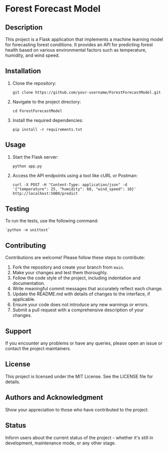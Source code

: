 # Forest Forecast Model


## Description

This project is a Flask application that implements a machine learning model for forecasting forest conditions. It provides an API for predicting forest health based on various environmental factors such as temperature, humidity, and wind speed.

## Installation

1. Clone the repository:

    `git clone https://github.com/your-username/ForestForecastModel.git`
    
2. Navigate to the project directory:

    `cd ForestForecastModel`

3. Install the required dependencies:

    `pip install -r requirements.txt`

## Usage

1. Start the Flask server:

    `python app.py`

2. Access the API endpoints using a tool like cURL or Postman:

    `curl -X POST -H "Content-Type: application/json" -d '{"temperature": 25, "humidity": 60, "wind_speed": 10}' http://localhost:5000/predict`

## Testing

To run the tests, use the following command:

    `python -m unittest`

## Contributing

Contributions are welcome! Please follow these steps to contribute:

1. Fork the repository and create your branch from `main`.
2. Make your changes and test them thoroughly.
3. Follow the code style of the project, including indentation and documentation.
4. Write meaningful commit messages that accurately reflect each change.
5. Update the README.md with details of changes to the interface, if applicable.
6. Ensure your code does not introduce any new warnings or errors.
7. Submit a pull request with a comprehensive description of your changes.

## Support

If you encounter any problems or have any queries, please open an issue or contact the project maintainers.

## License

This project is licensed under the MIT License. See the LICENSE file for details.

## Authors and Acknowledgment

Show your appreciation to those who have contributed to the project.

## Status

Inform users about the current status of the project - whether it's still in development, maintenance mode, or any other stage.
